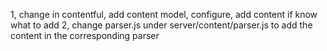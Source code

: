 1, change in contentful, add content model, configure, 
add content if know what to add
2, change parser.js under server/content/parser.js to add the content in the corresponding parser